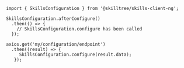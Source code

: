 <import-content path="/skills-client/common/skillsConfiguration/skillsConfigurationHeader.html"/>

<form-and-pki 
    pki-path="/skills-client/common/skillsConfiguration/ng/configExamplePki.html"
    form-path="/skills-client/common/skillsConfiguration/ng/configExampleForm.html"/>

<import-content path="/skills-client/common/skillsConfiguration/skillsConfigurationParameters.html"/>

 ``` js{3-6}
 import { SkillsConfiguration } from '@skilltree/skills-client-ng';
 
 SkillsConfiguration.afterConfigure()
   .then(() => {
     // SkillsConfiguration.configure has been called 
   });

 axios.get('my/configuration/endpoint')
   .then((result) => {
      SkillsConfiguration.configure(result.data);
    });
 ```
